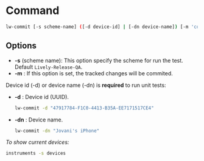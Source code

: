 # Command

```bash
lw-commit [-s scheme-name] ([-d device-id] | [-dn device-name]) [-m 'commit message']
```

## Options

- **-s** (scheme name): This option specify the scheme for run the test. Default `Lively-Release-QA`.
- **-m** : If this option is set, the tracked changes will be commited.

Device id (-d) or device name (-dn) is **required** to run unit tests:
- **-d** : Device id (UUID).
    ```bash
    lw-commit -d "47917784-F1C0-4413-B35A-EE7171517CE4"
    ```
- **-dn** : Device name.
    ```bash
    lw-commit -dn "Jovani's iPhone"
    ```

_To show current devices:_
```bash
instruments -s devices
```
